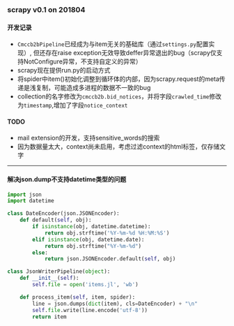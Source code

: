 ###  scrapy v0.1 on 201804 ###

#### 开发记录  ####
- `Cmccb2bPipeline`已经成为与item无关的基础库（通过`settings.py`配置实现）,
但还存在raise exception无效导致deffer异常退出的bug（scrapy仅支持NotConfigure异常，不支持自定义的异常）
- scrapy现在提供run.py的启动方式
- 将spider中item()初始化调整到循环体的内部，因为scrapy.request的meta传递是浅复制，可能造成多进程的数据不一致的bug
- collection的名字修改为`cmccb2b.bid_notices`，并将字段`crawled_time`修改为`timestamp`,增加了字段`notice_context`


#### TODO ####
- mail extension的开发，支持sensitive_words的搜索
- 因为数据量太大，context尚未启用，考虑过滤context的html标签，仅存储文字

------
#### 解决json.dump不支持datetime类型的问题 ####
```python
import json
import datetime

class DateEncoder(json.JSONEncoder):
    def default(self, obj):
        if isinstance(obj, datetime.datetime):
            return obj.strftime('%Y-%m-%d %H:%M:%S')
        elif isinstance(obj, datetime.date):
            return obj.strftime("%Y-%m-%d")
        else:
            return json.JSONEncoder.default(self, obj)

class JsonWriterPipeline(object):
    def __init__(self):
        self.file = open('items.jl', 'wb')

    def process_item(self, item, spider):
        line = json.dumps(dict(item), cls=DateEncoder) + "\n"
        self.file.write(line.encode('utf-8'))
        return item
```
